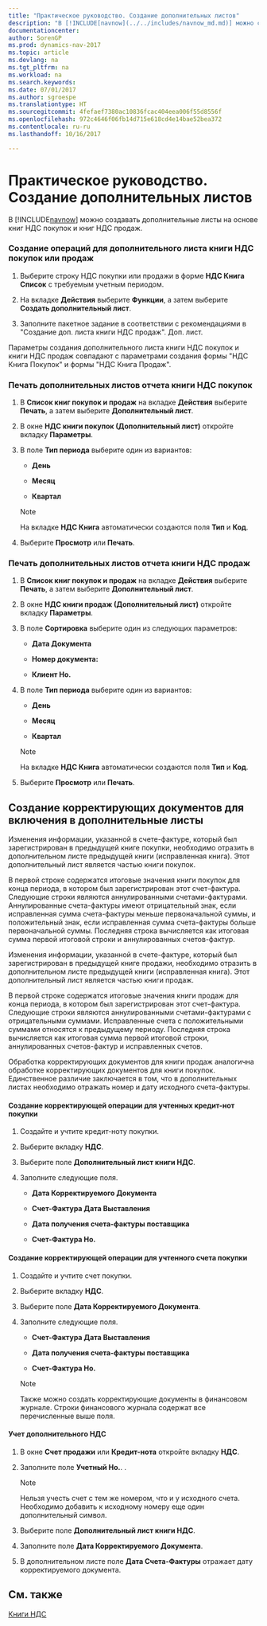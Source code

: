 ```yaml
---
title: "Практическое руководство. Создание дополнительных листов"
description: "В [!INCLUDE[navnow](../../includes/navnow_md.md)] можно создавать дополнительные листы на основе книг НДС покупок и книг НДС продаж."
documentationcenter: 
author: SorenGP
ms.prod: dynamics-nav-2017
ms.topic: article
ms.devlang: na
ms.tgt_pltfrm: na
ms.workload: na
ms.search.keywords: 
ms.date: 07/01/2017
ms.author: sgroespe
ms.translationtype: HT
ms.sourcegitcommit: 4fefaef7380ac10836fcac404eea006f55d8556f
ms.openlocfilehash: 972c4646f06fb14d715e618cd4e14bae52bea372
ms.contentlocale: ru-ru
ms.lasthandoff: 10/16/2017

---
```

# <a name="how-to-create-additional-sheets"></a>Практическое руководство. Создание дополнительных листов
В [!INCLUDE[navnow](../../includes/navnow_md.md)] можно создавать дополнительные листы на основе книг НДС покупок и книг НДС продаж.  
  
### <a name="to-create-entries-for-an-additional-sheet-for-a-vat-purchase-or-sales-ledger"></a>Создание операций для дополнительного листа книги НДС покупок или продаж  
  
1.  Выберите строку НДС покупки или продажи в форме **НДС Книга Список** с требуемым учетным периодом.  
  
2.  На вкладке **Действия** выберите **Функции**, а затем выберите **Создать дополнительный лист**.  
  
3.  Заполните пакетное задание в соответствии с рекомендациями в "Создание доп. листа книги НДС продаж". Доп. лист.  
  
 Параметры создания дополнительного листа книги НДС покупок и книги НДС продаж совпадают с параметрами создания формы "НДС Книга Покупок" и формы "НДС Книга Продаж".  
  
### <a name="to-print-additional-sheets-on-a-vat-purchase-ledger-report"></a>Печать дополнительных листов отчета книги НДС покупок  
  
1.  В **Список книг покупок и продаж** на вкладке **Действия** выберите **Печать**, а затем выберите **Дополнительный лист**.  
  
2.  В окне **НДС книги покупок (Дополнительный лист)** откройте вкладку **Параметры**.  
  
3.  В поле **Тип периода** выберите один из вариантов:  
  
    -   **День**  
  
    -   **Месяц**  
  
    -   **Квартал**  
  
    > [!NOTE]  
    >  На вкладке **НДС Книга** автоматически создаются поля **Тип** и **Код**.  
  
4.  Выберите **Просмотр** или **Печать**.  
  
### <a name="to-print-additional-sheets-on-a-vat-sales-ledger-report"></a>Печать дополнительных листов отчета книги НДС продаж  
  
1.  В **Список книг покупок и продаж** на вкладке **Действия** выберите **Печать**, а затем выберите **Дополнительный лист**.  
  
2.  В окне **НДС книги продаж (Дополнительный лист)** откройте вкладку **Параметры**.  
  
3.  В поле **Сортировка** выберите один из следующих параметров:  
  
    -   **Дата Документа**  
  
    -   **Номер документа:**  
  
    -   **Клиент Но.**  
  
4.  В поле **Тип периода** выберите один из вариантов:  
  
    -   **День**  
  
    -   **Месяц**  
  
    -   **Квартал**  
  
    > [!NOTE]  
    >  На вкладке **НДС Книга** автоматически создаются поля **Тип** и **Код**.  
  
5.  Выберите **Просмотр** или **Печать**.  
  
## <a name="creating-corrective-documents-to-include-in-additional-sheets"></a>Создание корректирующих документов для включения в дополнительные листы  
 Изменения информации, указанной в счете-фактуре, который был зарегистрирован в предыдущей книге покупки, необходимо отразить в дополнительном листе предыдущей книги (исправленная книга). Этот дополнительный лист является частью книги покупок.  
  
 В первой строке содержатся итоговые значения книги покупок для конца периода, в котором был зарегистрирован этот счет-фактура. Следующие строки являются аннулированными счетами-фактурами. Аннулированные счета-фактуры имеют отрицательный знак, если исправленная сумма счета-фактуры меньше первоначальной суммы, и положительный знак, если исправленная сумма счета-фактуры больше первоначальной суммы. Последняя строка вычисляется как итоговая сумма первой итоговой строки и аннулированных счетов-фактур.  
  
 Изменения информации, указанной в счете-фактуре, который был зарегистрирован в предыдущей книге продажи, необходимо отразить в дополнительном листе предыдущей книги (исправленная книга). Этот дополнительный лист является частью книги продаж.  
  
 В первой строке содержатся итоговые значения книги продаж для конца периода, в котором был зарегистрирован этот счет-фактура. Следующие строки являются аннулированными счетами-фактурами с отрицательными суммами. Исправленные счета с положительными суммами относятся к предыдущему периоду. Последняя строка вычисляется как итоговая сумма первой итоговой строки, аннулированных счетов-фактур и исправленных счетов.  
  
 Обработка корректирующих документов для книги продаж аналогична обработке корректирующих документов для книги покупок. Единственное различие заключается в том, что в дополнительных листах необходимо отражать номер и дату исходного счета-фактуры.  
  
#### <a name="to-create-a-correction-entry-for-posted-purchase-credit-memos"></a>Создание корректирующей операции для учтенных кредит-нот покупки  
  
1.  Создайте и учтите кредит-ноту покупки.  
  
2.  Выберите вкладку **НДС**.  
  
3.  Выберите поле **Дополнительный лист книги НДС**.  
  
4.  Заполните следующие поля.  
  
    -   **Дата Корректируемого Документа**  
  
    -   **Счет-Фактура Дата Выставления**  
  
    -   **Дата получения счета-фактуры поставщика**  
  
    -   **Счет-Фактура Но.**  
  
#### <a name="to-create-a-correction-entry-for-a-posted-purchase-invoice"></a>Создание корректирующей операции для учтенного счета покупки  
  
1.  Создайте и учтите счет покупки.  
  
2.  Выберите вкладку **НДС**.  
  
3.  Выберите поле **Дата Корректируемого Документа**.  
  
4.  Заполните следующие поля.  
  
    -   **Счет-Фактура Дата Выставления**  
  
    -   **Дата получения счета-фактуры поставщика**  
  
    -   **Счет-Фактура Но.**  
  
    > [!NOTE]  
    >  Также можно создать корректирующие документы в финансовом журнале. Строки финансового журнала содержат все перечисленные выше поля.  
  
#### <a name="to-post-additional-vat"></a>Учет дополнительного НДС  
  
1.  В окне **Счет продажи** или **Кредит-нота** откройте вкладку **НДС**.  
  
2.  Заполните поле **Учетный Но.**. .  
  
    > [!NOTE]  
    >  Нельзя учесть счет с тем же номером, что и у исходного счета. Необходимо добавить к исходному номеру еще один дополнительный символ.  
  
3.  Выберите поле **Дополнительный лист книги НДС**.  
  
4.  Заполните поле **Дата Корректируемого Документа**.  
  
5.  В дополнительном листе поле **Дата Счета-Фактуры** отражает дату корректируемого документа.  
  
## <a name="see-also"></a>См. также  
 [Книги НДС](vat-ledgers.md)
